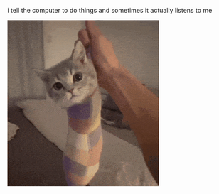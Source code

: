 i tell the computer to do things and sometimes it actually listens to me
<!--START_SECTION:update_image-->
<img src=https://raw.githubusercontent.com/sneakykestrel/sneakykestrel/main/.github/images/cat-sock-2.gif height="" width="" align=left alt=kitty />
<!--END_SECTION:update_image-->

